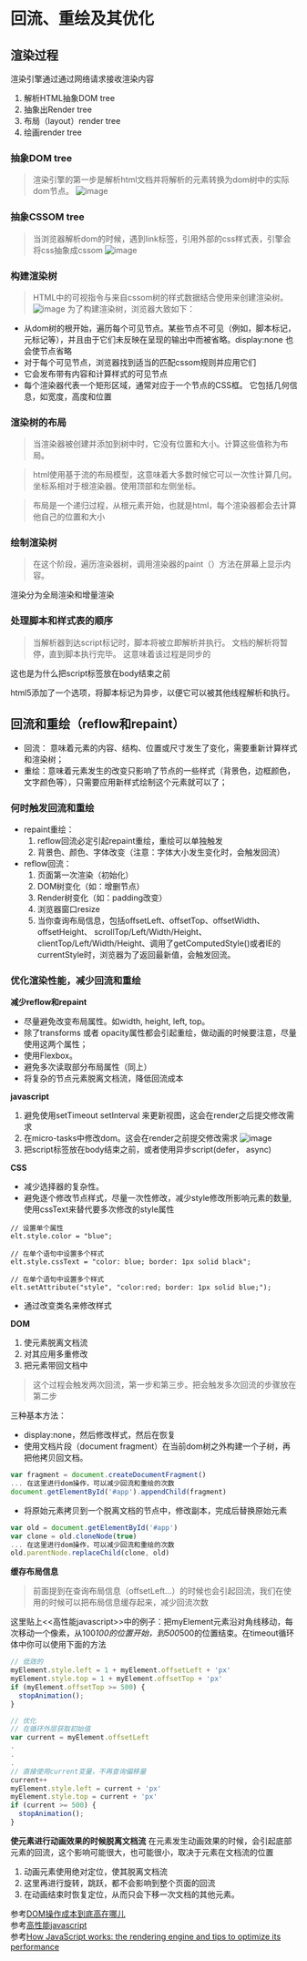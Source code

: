 # 回流、重绘及其优化

## 渲染过程
渲染引擎通过通过网络请求接收渲染内容

1. 解析HTML抽象DOM tree
2. 抽象出Render tree
3. 布局（layout）render tree
4. 绘画render tree

### 抽象DOM tree
> 渲染引擎的第一步是解析html文档并将解析的元素转换为dom树中的实际dom节点。
![image](https://cdn-images-1.medium.com/max/800/1*ezFoXqgf91umls9FqO0HsQ.png)

### 抽象CSSOM tree
> 当浏览器解析dom的时候，遇到link标签，引用外部的css样式表，引擎会将css抽象成cssom
![image](https://cdn-images-1.medium.com/max/800/1*5YU1su2mdzHEQ5iDisKUyw.png)

### 构建渲染树
> HTML中的可视指令与来自cssom树的样式数据结合使用来创建渲染树。
![image](https://cdn-images-1.medium.com/max/800/1*WHR_08AD8APDITQ-4CFDgg.png)
为了构建渲染树，浏览器大致如下：

- 从dom树的根开始，遍历每个可见节点。某些节点不可见（例如，脚本标记，元标记等），并且由于它们未反映在呈现的输出中而被省略。display:none 也会使节点省略
- 对于每个可见节点，浏览器找到适当的匹配cssom规则并应用它们
- 它会发布带有内容和计算样式的可见节点
- 每个渲染器代表一个矩形区域，通常对应于一个节点的CSS框。
它包括几何信息，如宽度，高度和位置

### 渲染树的布局
>当渲染器被创建并添加到树中时，它没有位置和大小。计算这些值称为布局。

> html使用基于流的布局模型，这意味着大多数时候它可以一次性计算几何。坐标系相对于根渲染器。使用顶部和左侧坐标。

> 布局是一个递归过程，从根元素开始，也就是html，每个渲染器都会去计算他自己的位置和大小
### 绘制渲染树
> 在这个阶段，遍历渲染器树，调用渲染器的paint（）方法在屏幕上显示内容。

渲染分为全局渲染和增量渲染

### 处理脚本和样式表的顺序
> 当解析器到达script标记时，脚本将被立即解析并执行。
文档的解析将暂停，直到脚本执行完毕。
这意味着该过程是同步的

这也是为什么把script标签放在body结束之前

html5添加了一个选项，将脚本标记为异步，以便它可以被其他线程解析和执行。

## 回流和重绘（reflow和repaint）
- 回流： 意味着元素的内容、结构、位置或尺寸发生了变化，需要重新计算样式和渲染树；
- 重绘：意味着元素发生的改变只影响了节点的一些样式（背景色，边框颜色，文字颜色等），只需要应用新样式绘制这个元素就可以了；

### 何时触发回流和重绘
- repaint重绘：
  1. reflow回流必定引起repaint重绘，重绘可以单独触发
  2. 背景色、颜色、字体改变（注意：字体大小发生变化时，会触发回流）
- reflow回流：
  1. 页面第一次渲染（初始化）
  2. DOM树变化（如：增删节点）
  3. Render树变化（如：padding改变）
  4. 浏览器窗口resize
  5. 当你查询布局信息，包括offsetLeft、offsetTop、offsetWidth、offsetHeight、 scrollTop/Left/Width/Height、clientTop/Left/Width/Height、调用了getComputedStyle()或者IE的currentStyle时，浏览器为了返回最新值，会触发回流。
### 优化渲染性能，减少回流和重绘
**减少reflow和repaint**
- 尽量避免改变布局属性。如width, height, left, top。
- 除了transforms 或者 opacity属性都会引起重绘，做动画的时候要注意，尽量使用这两个属性；
- 使用Flexbox。
- 避免多次读取部分布局属性（同上）
- 将复杂的节点元素脱离文档流，降低回流成本

**javascript**
1. 避免使用setTimeout setInterval 来更新视图，这会在render之后提交修改需求
2. 在micro-tasks中修改dom。这会在render之前提交修改需求
![image](https://github.com/lulusir/my-blog/blob/master/images/javascript/eventloop.png)
2. 把script标签放在body结束之前，或者使用异步script(defer， async)

**CSS**
- 减少选择器的复杂性。
- 避免逐个修改节点样式，尽量一次性修改，减少style修改所影响元素的数量,使用cssText来替代要多次修改的style属性
```
// 设置单个属性
elt.style.color = "blue"; 

// 在单个语句中设置多个样式
elt.style.cssText = "color: blue; border: 1px solid black"; 

// 在单个语句中设置多个样式
elt.setAttribute("style", "color:red; border: 1px solid blue;");

```
- 通过改变类名来修改样式

**DOM**
1. 使元素脱离文档流
2. 对其应用多重修改
3. 把元素带回文档中
> 这个过程会触发两次回流，第一步和第三步。把会触发多次回流的步骤放在第二步

三种基本方法：
- display:none，然后修改样式，然后在恢复
- 使用文档片段（document fragment）在当前dom树之外构建一个子树，再把他拷贝回文档。
```javascript
var fragment = document.createDocumentFragment()
... 在这里进行dom操作，可以减少回流和重绘的次数
document.getElementById('#app').appendChild(fragment)
```
- 将原始元素拷贝到一个脱离文档的节点中，修改副本，完成后替换原始元素
```javascript
var old = document.getElementById('#app')
var clone = old.cloneNode(true)
... 在这里进行dom操作，可以减少回流和重绘的次数
old.parentNode.replaceChild(clone, old)
```

**缓存布局信息**
> 前面提到在查询布局信息（offsetLeft...）的时候也会引起回流，我们在使用的时候可以把布局信息缓存起来，减少回流次数

这里贴上<<高性能javascript>>中的例子：把myElement元素沿对角线移动，每次移动一个像素，从100*100的位置开始，到500*500的位置结束。在timeout循环体中你可以使用下面的方法
```javascript
// 低效的
myElement.style.left = 1 + myElement.offsetLeft + 'px'
myElement.style.top = 1 + myElement.offsetTop + 'px'
if (myElement.offsetTop >= 500) {
  stopAnimation();
}
```
```javascript
// 优化
// 在循环外层获取初始值
var current = myElement.offsetLeft
.
.
.
// 直接使用current变量，不再查询偏移量
current++
myElement.style.left = current + 'px'
myElement.style.top = current + 'px'
if (current >= 500) {
  stopAnimation();
}
```

**使元素进行动画效果的时候脱离文档流**
在元素发生动画效果的时候，会引起底部元素的回流，这个影响可能很大，也可能很小，取决于元素在文档流的位置
1. 动画元素使用绝对定位，使其脱离文档流
2. 这里再进行旋转，跳跃，都不会影响到整个页面的回流 
3. 在动画结束时恢复定位，从而只会下移一次文档的其他元素。

参考[DOM操作成本到底高在哪儿](http://palmer.arkstack.cn/2018/03/DOM%E6%93%8D%E4%BD%9C%E6%88%90%E6%9C%AC%E5%88%B0%E5%BA%95%E9%AB%98%E5%9C%A8%E5%93%AA%E5%84%BF/)  
参考[高性能javascript](https://book.douban.com/subject/26599677/)  
参考[How JavaScript works: the rendering engine and tips to optimize its performance](https://blog.sessionstack.com/how-javascript-works-the-rendering-engine-and-tips-to-optimize-its-performance-7b95553baeda)